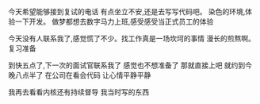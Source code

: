 今天希望能够接到复试的电话
有点坐立不安,还是去写写代码吧。
染色的环境,体验一下开发。
做梦都想去数字马力上班,感受感受当正式员工的体验

今天没有人联系我了,感觉慌了不少。找工作真是一场坎坷的事情
漫长的煎熬啊。复习准备

到快五点了,下一次的面试官联系我了 感觉也不想准备了 那就直接上吧
就约到今晚八点半了 在公司在看会代码 让心情平静平静

我再去看看内核还有持续督导 我当时写的东西

